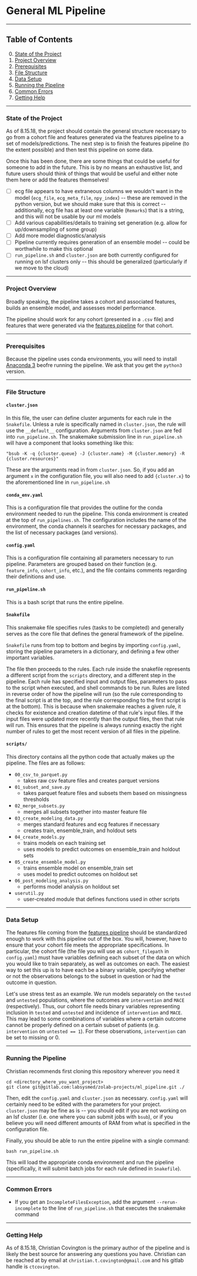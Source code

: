 # General ML Pipeline

<hr>

## Table of Contents
0. [State of the Project](#State_of_the_Project)
1. [Project Overview](#Project_Overview)
2. [Prerequisites](#Prerequisites)
3. [File Structure](#Directory_Structure)
4. [Data Setup](#Data_Setup)
5. [Running the Pipeline](#Running_the_Pipeline)
6. [Common Errors](#Common_Errors)
7. [Getting Help](#Getting_Help)

<hr>

### State of the Project <a name='State_of_the_Project'></a>
As of 8.15.18, the project should contain the general structure necessary to go from a cohort file and features generated via the features pipeline to a set of models/predictions. The next step is to finish the features pipeline (to the extent possible) and then test this pipeline on some data.

Once this has been done, there are some things that could be useful for someone to add in the future. This is by no means an exhaustive list, and future users should think of things that would be useful and either note them here or add the features themselves!

- [ ] ecg file appears to have extraneous columns we wouldn't want in the model (`ecg_file`, `ecg_meta_file`, `npy_index`) -- these are removed in the python version, but we should make sure that this is correct -- additionally, ecg file has at least one variable (`Remarks`) that is a string, and this will not be usable by our ml models
- [ ] Add various capabilities/details to training set generation (e.g. allow for up/downsampling of some group)
- [ ] Add more model diagnostics/analysis
- [ ] Pipeline currently requires generation of an ensemble model -- could be worthwhile to make this optional
- [ ] `run_pipeline.sh` and `cluster.json` are both currently configured for running on lsf clusters only -- this should be generalized (particularly if we move to the cloud)

<hr>

### Project Overview <a name='Project_Overview'></a>
Broadly speaking, the pipeline takes a cohort and associated features, builds an ensemble model, and assesses model performance.

The pipeline should work for any cohort (presented in a `.csv` file) and features that were generated via the [features pipeline](../standard_features) for that cohort.

<hr>

### Prerequisites <a name='Prerequisites'></a>
Because the pipeline uses conda environments, you will need to install [Anaconda 3](https://www.anaconda.com/download/#linux) beofre running the pipeline. We ask that you get the `python3` version.

<hr>

### File Structure <a name='File_Structure'></a>

#### `cluster.json`
In this file, the user can define cluster arguments for each rule in the `Snakefile`. Unless a rule is specifically named in `cluster.json`, the rule will use the `__default__` configuration.
Arguments from `cluster.json` are fed into `run_pipeline.sh`. The snakemake submission line in `run_pipeline.sh` will have a component that looks something like this:

```console
"bsub -K -q {cluster.queue} -J {cluster.name} -M {cluster.memory} -R {cluster.resources}"
```

These are the arguments read in from `cluster.json`. So, if you add an argument `x` in the configuration file, you will also need to add `{cluster.x}` to the aforementioned line in `run_pipeline.sh`

#### `conda_env.yaml`
This is a configuration file that provides the outline for the conda environment needed to run the pipeline. This conda environment is created at the top of `run_pipelines.sh`. The configuration includes the name of the environment, the conda channels it searches for necessary packages, and the list of necessary packages (and versions).

#### `config.yaml`
This is a configuration file containing all parameters necessary to run pipeline. Parameters are grouped based on their function (e.g. `feature_info`, `cohort_info`, etc.), and the file contains comments regarding their definitions and use.

#### `run_pipeline.sh`
This is a bash script that runs the entire pipeline.

#### `Snakefile`
This snakemake file specifies rules (tasks to be completed) and generally serves as the core file that defines the general framework of the pipeline.

`Snakefile` runs from top to bottom and begins by importing `config.yaml`, storing the pipeline parameters in a dictionary, and defining a few other important variables.

The file then proceeds to the rules. Each rule inside the snakefile represents a different script from the `scripts` directory, and a different step in the pipeline. Each rule has specified input and output files, parameters to pass to the script when executed, and shell commands to be run. Rules are listed in reverse order of how the pipeline will run (so the rule corresponding to the final script is at the top, and the rule corresponding to the first script is at the bottom). This is because when snakemake reaches a given rule, it checks for existence and creation datetime of that rule's input files. If the input files were updated more recently than the output files, then that rule will run. This ensures that the pipeline is always running exactly the right number of rules to get the most recent version of all files in the pipeline.

#### `scripts/`
This directory contains all the python code that actually makes up the pipeline. The files are as follows:
- `00_csv_to_parquet.py`
    - takes raw csv feature files and creates parquet versions
- `01_subset_and_save.py`
    - takes parquet feature files and subsets them based on missingness thresholds
- `02_merge_subsets.py`
    - merges all subsets together into master feature file
- `03_create_modeling_data.py`
    - merges standard features and ecg features if necessary
    - creates train, ensemble_train, and holdout sets
- `04_create_models.py`
    - trains models on each training set
    - uses models to predict outcomes on ensemble_train and holdout sets
- `05_create_ensemble_model.py`
    - trains ensemble model on ensemble_train set
    - uses model to predict outcomes on holdout set
- `06_post_modeling_analysis.py`
    - performs model analysis on holdout set
- `userutil.py`
    - user-created module that defines functions used in other scripts

<hr>

### Data Setup <a name='Data_Setup'></a>
The features file coming from the [features pipeline](../standard_features) should be standardized enough to work with this pipeline out of the box. You will, however, have to ensure that your cohort file meets the appropriate specifications. In particular, the cohort file (the file you will use as `cohort_filepath` in `config.yaml`) must have variables defining each subset of the data on which you would like to train separately, as well as outcomes on each. The easiest way to set this up is to have each be a binary variable, specifying whether or not the observations belongs to the subset in question or had the outcome in question.

Let's use stress test as an example. We run models separately on the `tested` and `untested` populations, where the outcomes are `intervention` and `MACE` (respectively). Thus, our cohort file needs binary variables representing inclusion in `tested` and `untested` and incidence of `intervention` and `MACE`. This may lead to some combinations of variables where a certain outcome cannot be properly defined on a certain subset of patients (e.g. `intervention` on `untested == 1`). For these observations, `intervention` can be set to missing or 0.

<hr>

### Running the Pipeline <a name='Running_the_Pipeline'></a>
Christian recommends first cloning this repository wherever you need it

```console
cd <directory_where_you_want_project>
git clone git@gitlab.com:labsysmed/zolab-projects/ml_pipeline.git ./
```

Then, edit the `config.yaml` and `cluster.json` as necessary. `config.yaml` will certainly need to be edited with the parameters for your project. `cluster.json` may be fine as is -- you should edit if you are not working on an lsf cluster (i.e. one where you can submit jobs with `bsub`), or if you believe you will need different amounts of RAM from what is specified in the configuration file.

Finally, you should be able to run the entire pipeline with a single command:

```console
bash run_pipeline.sh
```

This will load the appropriate conda environment and run the pipeline (specifically, it will submit batch jobs for each rule defined in `Snakefile`).

<hr>

### Common Errors <a name='Common_Errors'></a>
- If you get an `IncompleteFilesException`, add the argument `--rerun-incomplete` to the line of `run_pipeline.sh` that executes the snakemake command

<hr>

### Getting Help <a name='Getting_Help'></a>
As of 8.15.18, Christian Covington is the primary author of the pipeline and is likely the best source for answering any questions you have. Christian can be reached at by email at `christian.t.covington@gmail.com` and his gitlab handle is `ctcovington`.
